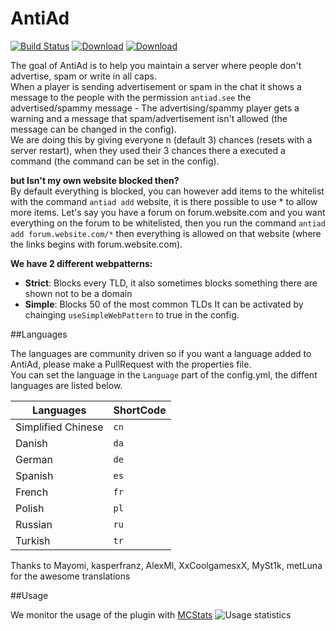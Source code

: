 AntiAd
======
[![Build Status][buildSVG]][buildLink]
[![Download][bukkitSVG]][bukkitLink]
[![Download][spigotSVG]][spigotLink]

The goal of AntiAd is to help you maintain a server where people don't advertise, spam or write in all caps.  
When a player is sending advertisement or spam in the chat it shows a message to the people with the permission `antiad.see` the advertised/spammy message - The advertising/spammy player gets a warning and a message that spam/advertisement isn't allowed (the message can be changed in the config).  
We are doing this by giving everyone n (default 3) chances (resets with a server restart), when they used their 3 chances there a executed a command (the command can be set in the config).  

**but Isn't my own website blocked then?**  
 By default everything is blocked, you can however add items to the whitelist with the command `antiad add` website, it is there possible to use * to allow more items.
Let's say you have a forum on forum.website.com and you want everything on the forum to be whitelisted, then you run the command `antiad add forum.website.com/*` then everything is allowed on that website (where the links begins with forum.website.com).

**We have 2 different webpatterns:**  
* **Strict**: Blocks every TLD, it also sometimes blocks something there are shown not to be a domain
* **Simple**: Blocks 50 of the most common TLDs It can be activated by chainging `useSimpleWebPattern` to true in the config.


##Languages

The languages are community driven so if you want a language added to AntiAd, please make a PullRequest with the properties file.  
You can set the language in the `Language` part of the config.yml, the diffent languages are listed below.

Languages | ShortCode
--- | ---
 Simplified Chinese | `cn`      |
 Danish             | `da`      |
 German             | `de`      |
 Spanish            | `es`      |
 French             | `fr`      |
 Polish             | `pl`      |
 Russian            | `ru`      |
 Turkish            | `tr`      |

Thanks to Mayomi, kasperfranz, AlexMl, XxCoolgamesxX, MySt1k, metLuna for the awesome translations


##Usage 

We monitor the usage of the plugin with [MCStats](http://mcstats.org/plugin/AntiAd)
![Usage statistics][stats]



[stats]: https://i.mcstats.org/AntiAd/Global+Statistics@2x.borderless.png
[buildSVG]: https://travis-ci.org/antiAD/AntiAd.svg
[buildLink]: https://travis-ci.org/antiAD/AntiAd
[bukkitSVG]: https://img.shields.io/badge/Download-Bukkit-blue.svg
[bukkitLink]: https://dev.bukkit.org/server-mods/antiad/
[spigotSVG]: https://img.shields.io/badge/Download-SpigotMC-orange.svg
[spigotLink]: https://www.spigotmc.org/resources/antiad.323/